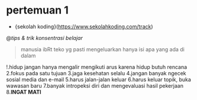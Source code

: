 # pertemuan 1
- {sekolah koding}(https://www.sekolahkoding.com/track)
 

 @_tips & trik konsentrasi belajar_
 >manusia ibRt teko yg pasti mengeluarkan hanya isi apa yang ada di dalam

 !.hidup jangan hanya mengalir mengikuti arus karena hidup butuh rencana
 2.fokus pada satu tujuan
 3.jaga kesehatan selalu
 4.jangan banyak ngecek sosial media dan e-mail
 5.harus jalan-jalan keluar 
 6.harus keluar topik, buka wawasan baru
 7.banyak intropeksi diri dan mengevaluasi hasil pekerjaan
 8.**INGAT MATI**